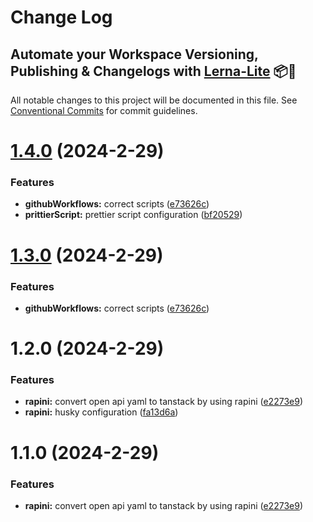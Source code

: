 # Change Log

## Automate your Workspace Versioning, Publishing & Changelogs with [Lerna-Lite](https://github.com/lerna-lite/lerna-lite) 📦🚀

All notable changes to this project will be documented in this file.
See [Conventional Commits](https://conventionalcommits.org) for commit guidelines.

# [1.4.0](https://github.com/tom-57blocks/setup-monorepo-demo/compare/ui-package@1.2.0...ui-package@1.4.0) (2024-2-29)

### Features

- **githubWorkflows:** correct scripts ([e73626c](https://github.com/tom-57blocks/setup-monorepo-demo/commit/e73626c34e16cb0f4e06fb94819956ddd446d4cf))
- **prittierScript:** prettier script configuration ([bf20529](https://github.com/tom-57blocks/setup-monorepo-demo/commit/bf2052939d4ce388b3685dbd5241b90e66e8231d))

# [1.3.0](https://github.com/tom-57blocks/setup-monorepo-demo/compare/ui-package@1.2.0...ui-package@1.3.0) (2024-2-29)

### Features

- **githubWorkflows:** correct scripts ([e73626c](https://github.com/tom-57blocks/setup-monorepo-demo/commit/e73626c34e16cb0f4e06fb94819956ddd446d4cf))

# 1.2.0 (2024-2-29)

### Features

- **rapini:** convert open api yaml to tanstack by using rapini ([e2273e9](https://github.com/tom-57blocks/setup-monorepo-demo/commit/e2273e92a84bba3eae4cbcd31863b4a426afbde0))
- **rapini:** husky configuration ([fa13d6a](https://github.com/tom-57blocks/setup-monorepo-demo/commit/fa13d6a38c2544c6d23d8ef74825cd8d87208d15))

# 1.1.0 (2024-2-29)

### Features

- **rapini:** convert open api yaml to tanstack by using rapini ([e2273e9](https://github.com/tom-57blocks/setup-monorepo-demo/commit/e2273e92a84bba3eae4cbcd31863b4a426afbde0))
